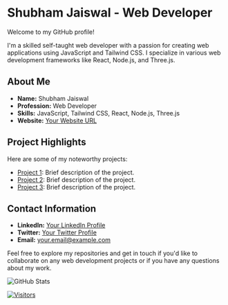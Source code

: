 # Shubham Jaiswal - Web Developer

Welcome to my GitHub profile!

I'm a skilled self-taught web developer with a passion for creating web applications using JavaScript and Tailwind CSS. I specialize in various web development frameworks like React, Node.js, and Three.js.

## About Me

- **Name:** Shubham Jaiswal
- **Profession:** Web Developer
- **Skills:** JavaScript, Tailwind CSS, React, Node.js, Three.js
- **Website:** [Your Website URL](https://example.com)

## Project Highlights

Here are some of my noteworthy projects:

- [Project 1](link-to-project-1): Brief description of the project.
- [Project 2](link-to-project-2): Brief description of the project.
- [Project 3](link-to-project-3): Brief description of the project.

## Contact Information

- **LinkedIn:** [Your LinkedIn Profile](https://www.linkedin.com/in/yourusername)
- **Twitter:** [Your Twitter Profile](https://twitter.com/yourusername)
- **Email:** your.email@example.com

Feel free to explore my repositories and get in touch if you'd like to collaborate on any web development projects or if you have any questions about my work.

![GitHub Stats](https://github-readme-stats.vercel.app/api?username=yourusername&show_icons=true)

[![Visitors](https://visitor-badge.laobi.icu/badge?page_id=yourusername.yourusername)](https://github.com/yourusername)

